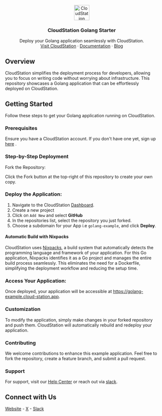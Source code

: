 <div align="center">
  <a href="https://cloud-station.io">
    <img src="https://server.cloud-station.io/cloudstation/cs_icon.png" alt="CloudStation Logo" width="50">
  </a>
  <h3 align="center">CloudStation Golang Starter</h3>
  <p align="center">
    Deploy your Golang application seamlessly with CloudStation.
    <br />
    <a href="https://cloud-station.io">Visit CloudStation</a> ·
    <a href="https://documentation.cloud-station.io/s/ce6e8846-8aec-4337-a850-5188b6dc6d6e">Documentation</a> ·
    <a href="https://blog.cloud-station.io">Blog</a>
  </p>
</div>


## Overview

CloudStation simplifies the deployment process for developers, allowing you to focus on writing code without worrying about infrastructure. This repository showcases a Golang application that can be effortlessly deployed on CloudStation.

## Getting Started
Follow these steps to get your Golang application running on CloudStation.

### Prerequisites
Ensure you have a CloudStation account. If you don't have one yet, sign up [here](https://www.cloud-station.io/signup) .


### Step-by-Step Deployment
Fork the Repository:

Click the Fork button at the top-right of this repository to create your own copy.

### Deploy the Application:

1. Navigate to the CloudStation [Dashboard](https://www.cloud-station.io/dashboard/project).
2. Create a new project
3. Click on `Add New` and select **GitHub**
2. In the repositories list, select the repository you just forked.
4. Choose a subdomain for your App i.e `golang-example`, and click **Deploy**.


#### Automatic Build with Nixpacks

CloudStation uses [Nixpacks](https://nixpacks.com/docs/getting-started), a build system that automatically detects the programming language and framework of your application. For this Go application, Nixpacks  identifies it as a Go project and manages the entire build process seamlessly. This eliminates the need for a Dockerfile, simplifying the deployment workflow and reducing the setup time.


### Access Your Application:
Once deployed, your application will be accessible at https://golang-example.cloud-station.app.

### Customization
To modify the application, simply make changes in your forked repository and push them. CloudStation will automatically rebuild and redeploy your application.

### Contributing
We welcome contributions to enhance this example application. Feel free to fork the repository, create a feature branch, and submit a pull request.

### Support
For support, visit our [Help Center](https://documentation.cloud-station.io/s/ce6e8846-8aec-4337-a850-5188b6dc6d6e) or reach out via [slack](https://join.slack.com/t/cloudstationio/shared_invite/zt-20kougo40-Kd1196QzZ7bwUA0oPfZORA).

## Connect with Us
[Website](https://www.cloud-station.io/)  - 
[X](https://twitter.com/CloudStation_io)  - 
[Slack](https://join.slack.com/t/cloudstationio/shared_invite/zt-20kougo40-Kd1196QzZ7bwUA0oPfZORA)

